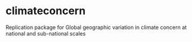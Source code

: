 # climateconcern
Replication package for Global geographic variation in climate concern at national and sub-national scales
